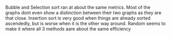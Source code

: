 Bubble and Selection sort ran at about the same metrics. Most of the graphs dont even show a distinction between their two graphs as they are that close. Insertion sort is very good when things are already sorted ascendedly, but is worse when it is the other way around. Random seems to make it where all 3 methods aare about the same efficiency